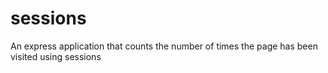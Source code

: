 # sessions

An express application that counts the number of times the page has been visited using sessions